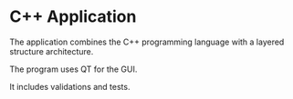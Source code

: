 # C++ Application

The application combines the C++ programming language with a layered structure architecture.

The program uses QT for the GUI.

It includes validations and tests.
